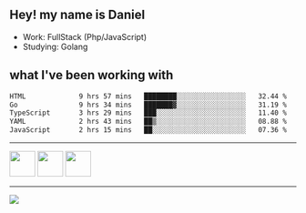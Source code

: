 ## Hey! my name is Daniel

- Work: FullStack (Php/JavaScript)
- Studying: Golang

## what I've been working with
<!--START_SECTION:waka-->

```txt
HTML             9 hrs 57 mins   ████████░░░░░░░░░░░░░░░░░   32.44 %
Go               9 hrs 34 mins   ███████▓░░░░░░░░░░░░░░░░░   31.19 %
TypeScript       3 hrs 29 mins   ███░░░░░░░░░░░░░░░░░░░░░░   11.40 %
YAML             2 hrs 43 mins   ██▒░░░░░░░░░░░░░░░░░░░░░░   08.88 %
JavaScript       2 hrs 15 mins   ██░░░░░░░░░░░░░░░░░░░░░░░   07.36 %
```

<!--END_SECTION:waka-->
    

<hr>
<div>
    <img height="45" src="https://img.icons8.com/color/48/000000/nodejs.png"/>
    <img height="45" src="https://www.vectorlogo.zone/logos/golang/golang-ar21.svg">
    <img height="45" src="https://www.vectorlogo.zone/logos/nestjs/nestjs-icon.svg">
</div>
<hr>
<div>
    <a href="https://www.linkedin.com/in/daniel-lucas-bb7b82193/" target="_blank">
        <img src="https://img.shields.io/badge/LinkedIn-0077B5?style=for-the-badge&logo=linkedin&logoColor=white">
    </a>
</div>
